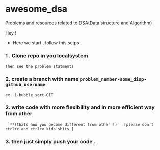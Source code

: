 # awesome_dsa
Problems and resources related to DSA(Data structure and Algorithm)

 Hey !
 - Here we start , follow this setps . 
 

### 1 . Clone repo in you localsystem 

`Then see the problem statments `

### 2. create a branch with name `problem_number-some_disp-github_username`
 `ex. 1-bubble_sort-GIT`

### 2. write code with more flexibility and in more efficient way from other  
     `**(thats how you become different from other !)`  [please don't ctrl+c and ctrl+v kids shits ]

### 3. then just simply push your code .
   
